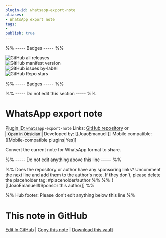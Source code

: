```yaml
---
plugin-id: whatsapp-export-note
aliases:
- WhatsApp export note
tags: 
- 
publish: true
---
```


%% ----- Badges ----- %%

![GitHub all releases](https://img.shields.io/github/downloads/JoaoEmanuell/obsidian-whatsapp-export-note/total?color=573E7A&logo=github&style=for-the-badge)   
![GitHub manifest version](https://img.shields.io/github/manifest-json/v/JoaoEmanuell/obsidian-whatsapp-export-note?color=573E7A&logo=github&style=for-the-badge)   
![GitHub issues by-label](https://img.shields.io/github/issues/JoaoEmanuell/obsidian-whatsapp-export-note/help%20wanted?color=573E7A&logo=github&style=for-the-badge)   
![GitHub Repo stars](https://img.shields.io/github/stars/JoaoEmanuell/obsidian-whatsapp-export-note?color=573E7A&logo=github&style=for-the-badge)

%% ----- Badges ----- %%

%% ----- Do not edit this section ----- %%

# WhatsApp export note

Plugin ID: `whatsapp-export-note`
Links: [GitHub repository](https://github.com/JoaoEmanuell/obsidian-whatsapp-export-note) or [<button id=HH>Open in Obsidian</button>](obsidian://show-plugin?id=whatsapp-export-note)
Developed by: [[JoaoEmanuell]]
Mobile compatible: [[Mobile-compatible plugins|Yes]]

Convert the current note for WhatsApp format to share.

%% ----- Do not edit anything above this line ----- %% 

%% Does the repository or author have any sponsoring links? Uncomment the next line and add them to the author's note. If they don't, please delete the placeholder tag: #placeholder/author %%
%% ![[JoaoEmanuell#Sponsor this author]] %%

%% Hub footer: Please don't edit anything below this line %%

# This note in GitHub

<span class="git-footer">[Edit In GitHub](https://github.dev/obsidian-community/obsidian-hub/blob/main/02%20-%20Community%20Expansions/02.05%20All%20Community%20Expansions/Plugins/whatsapp-export-note.md "git-hub-edit-note") | [Copy this note](https://raw.githubusercontent.com/obsidian-community/obsidian-hub/main/02%20-%20Community%20Expansions/02.05%20All%20Community%20Expansions/Plugins/whatsapp-export-note.md "git-hub-copy-note") | [Download this vault](https://github.com/obsidian-community/obsidian-hub/archive/refs/heads/main.zip "git-hub-download-vault") </span>
